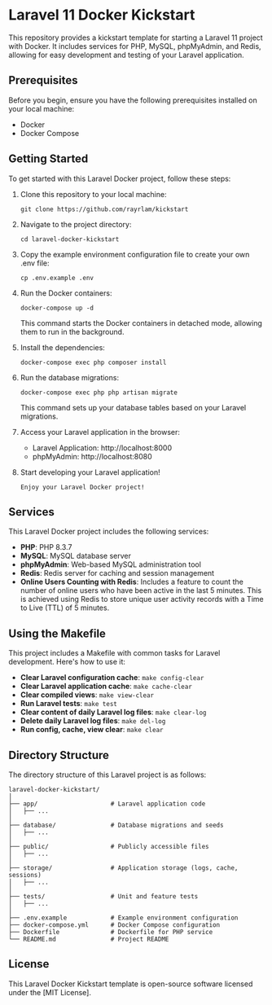 # Laravel 11 Docker Kickstart

This repository provides a kickstart template for starting a Laravel 11 project with Docker. It includes services for PHP, MySQL, phpMyAdmin, and Redis, allowing for easy development and testing of your Laravel application.

## Prerequisites

Before you begin, ensure you have the following prerequisites installed on your local machine:

- Docker
- Docker Compose

## Getting Started

To get started with this Laravel Docker project, follow these steps:

1. Clone this repository to your local machine:

   ```
   git clone https://github.com/rayrlam/kickstart
   ```

2. Navigate to the project directory:

   ```
   cd laravel-docker-kickstart
   ```

3. Copy the example environment configuration file to create your own .env file:
    
    ```
    cp .env.example .env   
    ```

4. Run the Docker containers:

   ```
   docker-compose up -d
   ```

   This command starts the Docker containers in detached mode, allowing them to run in the background.

5. Install the dependencies: 

   ```
   docker-compose exec php composer install
   ```
6. Run the database migrations:
   
   ```
   docker-compose exec php php artisan migrate
   ```
   This command sets up your database tables based on your Laravel migrations.

7. Access your Laravel application in the browser:
   - Laravel Application: http://localhost:8000
   - phpMyAdmin: http://localhost:8080

8. Start developing your Laravel application!

   ```
   Enjoy your Laravel Docker project!
   ```

## Services

This Laravel Docker project includes the following services:

- **PHP**: PHP 8.3.7
- **MySQL**: MySQL database server
- **phpMyAdmin**: Web-based MySQL administration tool
- **Redis**: Redis server for caching and session management
- **Online Users Counting with Redis**: Includes a feature to count the number of online users who have been active in the last 5 minutes. This is achieved using Redis to store unique user activity records with a Time to Live (TTL) of 5 minutes.

## Using the Makefile

This project includes a Makefile with common tasks for Laravel development. Here's how to use it:

- **Clear Laravel configuration cache**: `make config-clear`
- **Clear Laravel application cache**: `make cache-clear`
- **Clear compiled views**: `make view-clear`
- **Run Laravel tests**: `make test`
- **Clear content of daily Laravel log files**: `make clear-log`
- **Delete daily Laravel log files**: `make del-log`
- **Run config, cache, view clear**: `make clear`

## Directory Structure

The directory structure of this Laravel project is as follows:

```
laravel-docker-kickstart/
│
├── app/                    # Laravel application code
│   ├── ...
│
├── database/               # Database migrations and seeds
│   ├── ...
│
├── public/                 # Publicly accessible files
│   ├── ...
│
├── storage/                # Application storage (logs, cache, sessions)
│   ├── ...
│
├── tests/                  # Unit and feature tests
│   ├── ...
│
├── .env.example            # Example environment configuration
├── docker-compose.yml      # Docker Compose configuration
├── Dockerfile              # Dockerfile for PHP service
└── README.md               # Project README
```

## License

This Laravel Docker Kickstart template is open-source software licensed under the [MIT License].